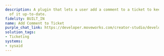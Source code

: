 ```yaml
---
description: A plugin that lets a user add a comment to a ticket to keep the status
  of it up-to-date.
fidelity: BUILT_IN
name: Add Comment to Ticket
purple_chat_link: https://developer.moveworks.com/creator-studio/developer-tools/purple-chat/?conversation=%7B%22startTimestamp%22%3A%2211%3A43%2BAM%22%2C%22messages%22%3A%5B%7B%22role%22%3A%22user%22%2C%22parts%22%3A%5B%7B%22richText%22%3A%22%3Cp%3EI+need+to+add+a+comment+to+IT-48469%3C%2Fp%3E%22%7D%5D%7D%2C%7B%22role%22%3A%22assistant%22%2C%22parts%22%3A%5B%7B%22reasoningSteps%22%3A%5B%7B%22status%22%3A%22success%22%2C%22richText%22%3A%22%3Cp%3EWorking+on%3A+%5C%22Add+a+comment+to+IT-48469%5C%22%3C%2Fp%3E%22%7D%2C%7B%22status%22%3A%22success%22%2C%22richText%22%3A%22%3Cp%3EPreparing+to+%3Cstrong%3Eadd+comments%3C%2Fstrong%3E+to+ticket+%5C%22IT-48469%5C%22%3C%2Fp%3E%22%7D%5D%7D%2C%7B%22richText%22%3A%22%3Cp%3EIt+seems+that+I+need+a+comment+to+add+to+%3Cstrong%3EIT-48469%3C%2Fstrong%3E%2C+but+none+was+provided.%3Cbr%3E%5Cn%3C%2Fp%3E%5Cn%3Cp%3E%3Cstrong%3EPlease+provide+the+comment+you+would+like+to+add+to+the+ticket.%3C%2Fstrong%3E%3C%2Fp%3E%22%7D%2C%7B%22citations%22%3A%5B%7B%22connectorName%22%3A%22jira%22%2C%22citationTitle%22%3A%22IT-48469%22%7D%5D%7D%5D%7D%2C%7B%22role%22%3A%22user%22%2C%22parts%22%3A%5B%7B%22richText%22%3A%22%3Cp%3ECould+I+get+this+laptop+expedited%3F+I+am+going+on+a+trip+on+Friday+and+would+like+to+work+during+my+travel.%3C%2Fp%3E%22%7D%5D%7D%2C%7B%22role%22%3A%22assistant%22%2C%22parts%22%3A%5B%7B%22reasoningSteps%22%3A%5B%7B%22richText%22%3A%22%3Cp%3EWorking+on%3A+%5C%22Request+to+expedite+laptop+for+trip+on+Friday%5C%22%3C%2Fp%3E%22%2C%22status%22%3A%22success%22%7D%2C%7B%22richText%22%3A%22%3Cp%3EPreparing+to+%3Cstrong%3Eadd+comments%3C%2Fstrong%3E+to+ticket+%5C%22IT-48469%5C%22%3C%2Fp%3E%22%2C%22status%22%3A%22success%22%7D%5D%7D%5D%7D%2C%7B%22role%22%3A%22assistant%22%2C%22parts%22%3A%5B%7B%22richText%22%3A%22%3Cp%3EI+can+help+you+add+the+following+comment+to+IT-48469%3C%2Fp%3E%5Cn%3Cp%3E%3Cbr%3E%3C%2Fp%3E%5Cn%3Cp%3E%3Cstrong%3EComment%3A%3C%2Fstrong%3E+Could+I+get+this+laptop+expedited%3F+I+am+going+on+a+trip+on+Friday+and+would+like+to+work+during+my+travel.%3C%2Fp%3E%5Cn%3Cp%3E%3Cbr%3E%3C%2Fp%3E%5Cn%3Cp%3E%3Cstrong%3EPlease+confirm+that+the+details+are+correct+so+I+can+proceed+with+adding+the+comment.%3C%2Fstrong%3E%3C%2Fp%3E%22%7D%2C%7B%22buttons%22%3A%5B%7B%22style%22%3A%22filled%22%2C%22buttonText%22%3A%22Submit%22%7D%2C%7B%22style%22%3A%22outlined%22%2C%22buttonText%22%3A%22Edit+Request%22%7D%2C%7B%22style%22%3A%22outlined%22%2C%22buttonText%22%3A%22Cancel%22%7D%5D%7D%5D%7D%2C%7B%22role%22%3A%22user%22%2C%22parts%22%3A%5B%7B%22richText%22%3A%22%3Cp%3ELooks+good.%3C%2Fp%3E%22%7D%5D%7D%2C%7B%22role%22%3A%22assistant%22%2C%22parts%22%3A%5B%7B%22richText%22%3A%22%3Cp%3EGreat%2C+I%27ve+added+your+comment+to+%3Cstrong%3EIT-48469%3C%2Fstrong%3E%3C%2Fp%3E%22%7D%2C%7B%22citations%22%3A%5B%7B%22connectorName%22%3A%22jira%22%2C%22citationTitle%22%3A%22IT-48469%22%7D%5D%7D%5D%7D%5D%7D
solution_tags:
- Ticketing
systems:
- sysaid
---
```

